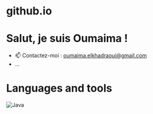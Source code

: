 # github.io

# Salut, je suis Oumaima !




- 📫 Contactez-moi : [oumaima.elkhadraoui@gmail.com](mailto:oumaima.elkhadraoui@gmail.com)
- ...
# Languages and tools 

![Java](https://github.com/oumaimaekdo/scrabble.git)



